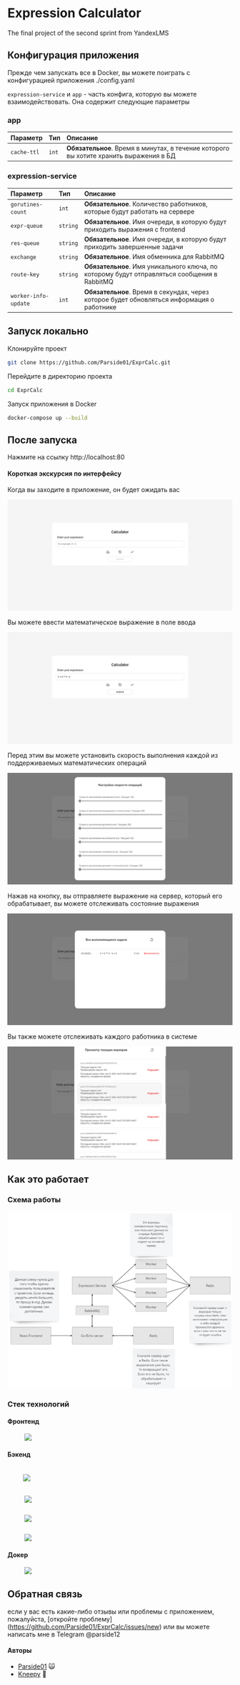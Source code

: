 # Expression Calculator

The final project of the second sprint from YandexLMS

## Конфигурация приложения

Прежде чем запускать все в Docker, вы можете поиграть с конфигурацией приложения ./config.yaml

`expression-service` и `app` - часть конфига, которую вы можете взаимодействовать. Она содержит следующие параметры

### app
| Параметр | Тип     | Описание                |
| :------ | :------ | :--------------------- |
| `cache-ttl` | `int` | **Обязательное**. Время в минутах, в течение которого вы хотите хранить выражения в БД |


### expression-service
| Параметр        | Тип     | Описание                |
| :------------- | :------ | :--------------------- |
| `gorutines-count` | `int`    | **Обязательное**. Количество работников, которые будут работать на сервере|
| `expr-queue`     | `string` | **Обязательное**. Имя очереди, в которую будут приходить выражения с frontend|
| `res-queue`      | `string` | **Обязательное**. Имя очереди, в которую будут приходить завершенные задачи|
| `exchange`       | `string` | **Обязательное**. Имя обменника для RabbitMQ|
| `route-key`      | `string` | **Обязательное**. Имя уникального ключа, по которому будут отправляться сообщения в RabbitMQ|
|`worker-info-update`| `int` |  **Обязательное**. Время в секундах, через которое будет обновляться информация о работнике|

## Запуск локально

Клонируйте проект

```bash
git clone https://github.com/Parside01/ExprCalc.git
```

Перейдите в директорию проекта

```bash
cd ExprCalc
```

Запуск приложения в Docker

```bash
docker-compose up --build
```


## После запуска

Нажмите на ссылку http://localhost:80

#### Короткая экскурсия по интерфейсу 

Когда вы заходите в приложение, он будет ожидать вас

![App Screenshot](./screenshots/home-screen.png)

Вы можете ввести математическое выражение в поле ввода

![App Screenshot](./screenshots/example.png)

Перед этим вы можете установить скорость выполнения каждой из поддерживаемых математических операций

![App Screenshot](./screenshots/options.png)


Нажав на кнопку, вы отправляете выражение на сервер, который его обрабатывает, вы можете отслеживать состояние выражения

![App Screenshot](./screenshots/tasks.png)

Вы также можете отслеживать каждого работника в системе

![App Screenshot](./screenshots/worker-monitoring.png)


## Как это работает


### Схема работы

![App Screenshot](./screenshots/scheme.png)


### Стек технологий
#### Фронтенд

<a href="https://reactjs.org/"><img src="https://upload.wikimedia.org/wikipedia/commons/a/a7/React-icon.svg" width="45" style="margin-left:7.5%;"> </a>

#### Бэкенд
<br>
<a href="https://golang.org/"> <img src="https://upload.wikimedia.org/wikipedia/commons/thumb/0/05/Go_Logo_Blue.svg/768px-Go_Logo_Blue.svg.png" width="70" style="margin-left:7%; margin-bottom:15px;"> </a>

<a href="https://github.com/labstack/echo"><img src="https://camo.githubusercontent.com/794ace8f539408352061bb193fce26a0df05bed29d57d2125968fa99143b67cd/68747470733a2f2f63646e2e6c6162737461636b2e636f6d2f696d616765732f6563686f2d6c6f676f2e737667" width="100" style="margin-left:7.5%;margin-bottom:10px;"></a>

<a href="https://www.rabbitmq.com/what-is-rabbitmq.html"><img src="https://storage.yandexcloud.net/media.ref-model.ru/Rabbit_MQ_logo_67175cb0a9.png" width="110" style="margin-left:7.5%; margin-bottom:10px;"><a>

<img src="https://upload.wikimedia.org/wikipedia/commons/thumb/6/64/Logo-redis.svg/330px-Logo-redis.svg.png" width="100" style="margin-left:7.5%;">

 
#### Докер

<a href="https://www.docker.com/"><img src="https://upload.wikimedia.org/wikipedia/commons/thumb/4/4e/Docker_%28container_engine%29_logo.svg/330px-Docker_%28container_engine%29_logo.svg.png" width="120"
style="margin-left:7.5%;"> </a>

## Обратная связь

если у вас есть какие-либо отзывы или проблемы с приложением, пожалуйста, [откройте проблему] (https://github.com/Parside01/ExprCalc/issues/new) или вы можете написать мне в Telegram @parside12

#### Авторы
+ [Parside01](https://github.com/Parside01) :scream_cat:
+ [Kneepy](https://github.com/Kneepy) :japanese_goblin: